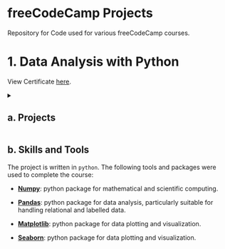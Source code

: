 # freeCodeCamp Projects
Repository for Code used for various freeCodeCamp courses.


# 1. Data Analysis with Python

View Certificate [here](Certificates/Data_Analysis_with_Python.pdf).

<details>
<summary><h2>a. Projects</h2></summary>

### i. Mean-Variance-Standard Deviation Calculator
Use Numpy to calculate the mean, variance, standard deviation, max, min, and sum of the rows, columns, and elements of given input datasets.

### ii. Demographic Data Analyzer
Analyze demographic data using Pandas of a given dataset of demographic data that extracted from the 1994 Census database. Extract information for the following questions:
- How many people of each race are represented in this dataset? 
- What is the average age of men?
- What is the percentage of people who have a Bachelor's degree?
- What percentage of people with advanced education (Bachelors, Masters, or Doctorate) make more than 50K?
- What percentage of people without advanced education make more than 50K?
- What is the minimum number of hours a person works per week?
- What percentage of the people who work the minimum number of hours per week have a salary of more than 50K?
- What country has the highest percentage of people that earn >50K and what is that percentage?
- Identify the most popular occupation for those who earn >50K in India.

### iii. Medical Data Visualizer
Visualize and make calculations from medical examination data using matplotlib, seaborn, and pandas. The dataset values were collected during medical examinations: the rows in the dataset represent patients and the columns represent information like body measurements, results from various blood tests, and lifestyle choices. \
Use the dataset to explore the relationship between cardiac disease, body measurements, blood markers, and lifestyle choices.

- Determine if a person is overweight, by calculating their BMI by dividing their weight in kilograms by the square of their height in meters. If that value is > 25 then the person is overweight. Use the value 0 for NOT overweight and the value 1 for overweight.
- Normalize data by making 0 always good and 1 always bad. If the value of cholesterol or gluc is 1, set the value to 0. If the value is more than 1, set the value to 1.
- Draw the Categorical Plot.
- Group and reformat the data in df_cat to split it by cardio. Show the counts of each feature. 
- Draw the Heat Map.
- Clean the data in the df_heat variable by filtering out the following patient segments that represent incorrect data:
    - diastolic pressure is higher than systolic 
    - height is less than the 2.5th percentile
    - height is more than the 97.5th percentile
    - weight is less than the 2.5th percentile
    - weight is more than the 97.5th percentile
- Calculate the correlation matrix and generate a mask for the upper triangle. Plot the correlation matrix using *sns.heatmap()*.

### iv. Page View Time Series Visualizer
Visualize time series data using a line chart, bar chart, and box plots. The dataset contains the number of page views each day on the freeCodeCamp.org forum from 2016-05-09 to 2019-12-03: understand the patterns in visits and identify yearly and monthly growth.

- Clean the data by filtering out days when the page views were in the top 2.5% of the dataset or bottom 2.5% of the dataset.
- Create a function that uses Matplotlib to draw a line chart that describes the evolution of Daily freeCodeCamp Forum Page Views from 5/2016 to 12/2019.
- Create a function that draws a bar chart that shows average daily page views for each month grouped by year.
- Create a draw_box_plot function that shows how the Page View values are distributed within a given year or month and how it compares over time. 

### v. Sea Level Predictor
Analyze a dataset of the global average sea level change since 1880 and  use the data to predict the sea level change through year 2050.

- Use matplotlib to create a scatter plot using the Year column as the x-axis and the CSIRO Adjusted Sea Level column as the y-axis.
- Get the slope and y-intercept of the line of best fit. Plot the line of best fit over the top of the scatter plot and predict the sea level rise in 2050.
- Plot a new line of best fit just using the data from year 2000 through the most recent year in the dataset to predict the sea level rise in 2050 if the rate of rise continues as it has since the year 2000.

</details>

## b. Skills and Tools

The project is written in `python`. The following tools and packages were used to complete the course:

- [**Numpy**](https://numpy.org/doc/stable/index.html): python package for mathematical and scientific computing.

- [**Pandas**](https://pandas.pydata.org/): python package for data analysis, particularly suitable for handling relational and labelled data.

- [**Matplotlib**](https://scikit-learn.org/stable/index.html): python package for data plotting and visualization.

- [**Seaborn**](https://scikit-learn.org/stable/index.html): python package for data plotting and visualization.
